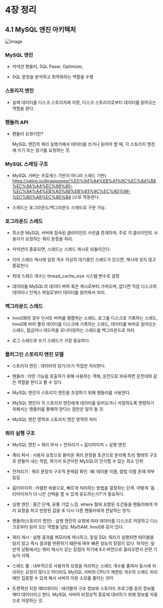 # 4장 정리

## 4.1 MySQL 엔진 아키텍처

![image](https://user-images.githubusercontent.com/45227809/226368419-e8bd9496-2e91-49ac-8ceb-86fba84d98ea.png)


### MySQL 엔진

- 커넥션 핸들러, SQL Paser, Optimizer, 

- SQL 문장을 분석하고 최적화하는 역할을 수행

### 스토리지 엔진

- 실제 데이터를 디스크 스토리지에 저장, 디스크 스토리지로부터 데이터를 읽어오는 역할을 한다. 

### 핸들러 API 

- 핸들러 요청이란? 

    MySQL 엔진의 쿼리 실행기에서 데이터를 쓰거나 읽어야 할 때, 각 스토리지 엔진에 쓰기 또는 읽기를 요청하는 것.


### MySQL 스레딩 구조

- MySQL 서버는 프로세스 기반이 아니라 스레드 기반( https://velog.io/@raejoonee/%ED%94%84%EB%A1%9C%EC%84%B8%EC%8A%A4%EC%99%80-%EC%8A%A4%EB%A0%88%EB%93%9C%EC%9D%98-%EC%B0%A8%EC%9D%B4 )으로 작동한다.

- 스레드는 포그라운드/백그라운드 스레드로 구분 가능.

### 포그라운드 스레드 

- 최소한 MySQL 서버에 접속된 클라이언트 수만큼 존재하며, 주로 각 클라이언트 사용자가 요청하는 쿼리 문장을 처리.

- 커넥션이 종료되면, 스레드는 스레드 캐시로 되돌아간다.

- 이미 스레드 캐시에 일정 개수 이상의 대기중인 스레드가 있으면, 캐시에 넣지 않고 종료한다. 

- 최대 스레드 개수는 thread_cache_size 시스템 변수로 설정

- 데이터를 MySQL의 데이터 버퍼 혹은 캐시로부터 가져오며, 없다면 직접 디스크의 데이터나 인덱스 파일로부터 데이터를 읽어와서 처리.

### 백그라운드 스레드

- InnoDB의 경우 인서트 버퍼를 병합하는 스레드, 로그를 디스크로 기록하는 스레드, InnoDB 버퍼 풀의 데이터를 디스크에 기록하는 스레드, 데이터를 버퍼로 읽어오는 스레드, 잠금이나 데드락을 모니터링하는 스레드를 백그라운드로 처리.

- 로그 스레드와 쓰기 스레드가 가장 중요하다.

### 플러그인 스토리지 엔진 모델

- 스토리지 엔진 : 데이터의 읽기/쓰기 작업만 처리한다.

- 핸들러 : 어떤 기능을 호출하기 위해 사용하는 객체, 운전으로 비유하면 운전대와 같은 역할을 한다고 볼 수 있다.

- MySQL 엔진이 스토리지 엔진을 조정하기 위해 핸들러를 사용한다.

- MySQL 엔진이 각 스토리지 엔진에게 데이터를 읽어오거나 저장하도록 명령하기 위해서는 핸들러를 통해야 한다는 점만은 알아 둘 것.

- MySQL 엔진 영역과 스토리지 엔진 영역의 차이

### 쿼리 실행 구조

- MySQL 엔진 = 쿼리 파서 + 전처리기 + 옵티마이저 + 실행 엔진

- 쿼리 파서 : 사용자 요청으로 들어온 쿼리 문장을 토큰으로 분리해 트리 형태의 구조로 만들어 내는 작업, 여기서 토큰이란 MySQL이 인식할 수 있는 최소 단위
- 전처리기  : 쿼리 문장의 구조적 문제점 확인. 예) 테이블 이름, 칼럼 이름 존재 여부 등등
- 옵티마이저 : 저렴한 비용으로, 빠르게 처리하는 방법을 결정하는 단계. 어떻게 '옵티마이저가 더 나은 선택을 할 수 있게 유도하는가?'가 중요하다.
- 실행 엔진 : 중간 단계, 유통 기업 느낌. where 절에 포함된 조건들을 핸들러에게 처리 요청을 하고 반환된 값을 또 다시 다른 핸들러에게 전달하는 방식.
- 핸들러(스토리지 엔진) : 실행 엔진의 요청에 따라 데이터를 디스크로 저장하고 디스크로부터 읽어 오는 역할을 담당. MyISAM, InnoDB 등이 있다.
- 쿼리 캐시 : 실행 결과를 메모리에 캐시하고, 동일 SQL 쿼리가 실행되면 테이블을 읽지 않고 즉시 결과를 반환하기 떄문에 매우 빠른 성능의 장점이 있다. 하지만, 일반적 상황에서는 쿼리 캐시가 갖는 장점이 적기에 8.0 버전으로 올라오면서 관련 기능이 삭제.
- 스레드 풀 : 내부적으로 사용자의 요청을 처리하는 스레드 개수를 줄여서 동시에 처리하는 요청이 많다고 하더라도 MySQL 서버의 CPU가 제한된 개수의 스레드 처리에만 집중할 수 있게 해서 서버의 자원 소모를 줄이는 것이 

- 트랜잭션 지원 메타데이터 : 테이블의 구조 정보와 스토어드 프로그램 등의 정보를 메타 데이터라고 한다. MySQL 서버의 비정상적 종료에 대비하기 위해 정보를 자동으로 저장하는 것.


